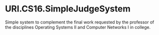 # URI.CS16.SimpleJudgeSystem
Simple system to complement the final work requested by the professor of the disciplines Operating Systems II and Computer Networks I in college.
